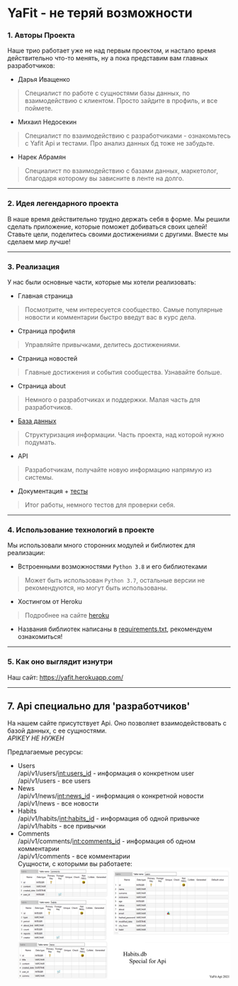 YaFit - не теряй возможности
========================
### 1.	Авторы Проекта ###

  Наше трио работает уже не над первым проектом, и настало время действительно что-то менять, ну а пока представим вам главных разработчиков:
* Дарья Иващенко
> Специалист по работе с сущностями базы данных, по взаимодействию с клиентом. Просто зайдите в профиль, и все поймете.
* Михаил Недосекин
> Специалист по взаимодействию с разработчиками - ознакомьтесь с Yafit Api и тестами. Про анализ данных бд тоже не забудьте.
* Нарек Абрамян
> Специалист по взаимодействию с базами данных, маркетолог, благодаря которому вы зависните в ленте на долго.

---

### 2. Идея легендарного проекта ###
  В наше время действительно трудно держать себя в форме. Мы решили сделать приложение, которые поможет добиваться своих целей!
  Ставьте цели, поделитесь своими достижениями с другими. Вместе мы сделаем мир лучше!
  
  ---
  
### 3. Реализация ###
У нас были основные части, которые мы хотели реализовать:
* Главная страница
> Посмотрите, чем интересуется сообщество. Самые популярные новости и комментарии быстро введут вас в курс дела.
* Страница профиля
> Управляйте привычками, делитесь достижениями.
* Страница новостей
> Главные достижения и события сообщества. Узнавайте больше.
* Страница about
> Немного о разработчиках и поддержки. Малая часть для разработчиков.
* [База данных](https://github.com/Mnedo/YaFit/blob/master/db/habits.db)
> Структуризация информации. Часть проекта, над которой нужно подумать.
* API
> Разработчикам, получайте новую информацию напрямую из системы.
* Документация + [тесты](https://github.com/Mnedo/YaFit/blob/master/data/resource_test.py)
> Итог работы, немного тестов для проверки себя.

---

### 4. Использование технологий в проекте ###
Мы использовали много сторонних модулей и библиотек для реализации:
* Встроенными возможностями `Python 3.8` и его библиотеками
> Может быть использован `Python 3.7`, остальные версии не рекомендуются, но могут быть использованы.
* Хостингом от Heroku
> Подробнее на сайте [heroku](https://heroku.com/)
* Названия библиотек написаны в [requirements.txt](https://github.com/Mnedo/YaFit/blob/master/requirements.txt), рекомендуем ознакомиться!

---

### 5. Как оно выглядит изнутри ###

Наш сайт: https://yafit.herokuapp.com/

---

## 7. Api специально для 'разработчиков' ##
На нашем сайте присутствует Api. Оно позволяет взаимодействовать с базой данных, с ее сущностями.  
_APIKEY НЕ НУЖЕН_  

 Предлагаемые ресурсы:  
 * Users  
 /api/v1/users/<int:users_id> - информация о конкретном user  
/api/v1/users - все users  
 * News  
/api/v1/news/<int:news_id>  - информация о конкретной новости  
 /api/v1/news - все новости  
 * Habits  
 /api/v1/habits/<int:habits_id> - информация об одной привычке  
 /api/v1/habits - все привычки  
 * Comments  
 /api/v1/comments/<int:comments_id> - информация об одном комментарии  
 /api/v1/comments - все комментарии   
Сущности, с которыми вы работаете:  
![Habits.db](https://github.com/Mnedo/YaFit/blob/master/static/img/Db_for_api.jpg)
